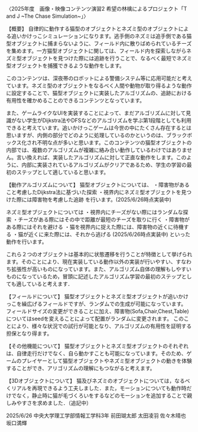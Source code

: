 〈2025年度　画像・映像コンテンツ演習2 希望の林檎によるプロジェクト「T and J ~The Chase Simulation~」〉


【概要】
自律的に動作する猫型のオブジェクトとネズミ型のオブジェクトによる追いかけっこシミュレーションになります。逃手側のネズミは追手側である猫型オブジェクトに捕まらないように、フィールド内に散りばめられているチーズを集めます。一方猫型オブジェクトに関しては、フィールド内を探索しながらネズミ型オブジェクトを見つけた際には追跡を行うことで、なるべく最短でネズミ型オブジェクトを捕獲できるような動作をします。

このコンテンツは、深夜帯のロボットによる警備システム等に応用可能だと考えています。ネズミ型のオブジェクトをなるべく人間や動物が取り得るような動作に設定することで、猫型オブジェクトに実装したアルゴリズムの、追跡における有用性を確かめることのできるコンテンツとなっています。

また、ゲームライクなUIを実装することによって、まだアルゴリズムに対して見識がない学生がDijkstra法やDFSなどのアルゴリズムを学ぶ第1段階としても利用できると考えています。追いかけっこゲームは今世の中にたくさん存在するとは思いますが、内側の部分でどのように処理しているのかというのは、ブラックボックス化され不明な点が多いと思います。このコンテンツの猫型オブジェクトの内部では、複数のアルゴリズムが複雑に絡み合い動作しているわけではありません。言い換えれば、実装したアルゴリズムに対して正直な動作をします。このように、内部に実装されているアルゴリズムがクリアであるため、学生の学習の最初のステップとして適していると思います。


【動作アルゴリズムについて】
猫型オブジェクトについては、
・障害物があること考慮したDijkstra法に基づいた探索
・視界内にネズミ型オブジェクトを見つけた際には障害物を考慮した追跡
を行います。(2025/6/26時点実装中)

ネズミ型オブジェクトについては
・視界内にチーズがない際にはランダムな探索
・チーズがある際にはその中で距離が最短のチーズを取りに行く
・障害物がある際にはそれを避ける
・猫を視界内に捉えた際には、障害物の近くに待機する
・猫が近くに来た際には、それから逃げる
(2025/6/26時点実装中)
といった動作を行います。

これら２つのオブジェクトは基本的に状態遷移を行うことが特徴として挙げられます。そのことにより、現在実装している動作以外の実装が行いやすい、すなわち拡張性が高いものになっています。また、アルゴリズム自体の理解もしやすいものになっているため，冒頭に記述したアルゴリズム学習の最初のステップとしても適していると考えます．


【フィールドについて】
猫型オブジェクトとネズミ型オブジェクトが追いかけっこを繰広げるフィールドですが、ランダムでの生成が可能になっています。
フィールドサイズの変更ができることに加え、障害物(Sofa,Chair,Chest,Table)についてはseedを変えることによって配置がランダムに変更されます。
このことにより、様々な状況での試行が可能となり、アルゴリズムの有用性を証明する担保となり得ます。


【その他機能について】
猫型オブジェクトとネズミ型オブジェクトのそれぞれは、自律走行だけでなく、自ら動かすことも可能になっています。そのため、ゲームのプレイヤーとして猫型オブジェクトやネズミ型オブジェクトの動きを体験することができ、アリゴリズムの理解にもつながると考えます。


【3Dオブジェクトについて】
猫及びネズミのオブジェクトについては，なるべくリアルを再現できるよう工夫しました．また，モーションについても動作時だけでなく，静止時に猫が毛づくろいをするなどのモーションを追加することで親しみやすさを求めました．（追記中）


2025/6/26
中央大学理工学部情報工学科3年
前田瑚太郎
太田凌羽
佐々木晴也
坂口満輝

